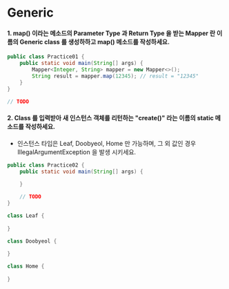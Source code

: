 # Generic

#### 1. map() 이라는 메소드의 Parameter Type 과 Return Type 을 받는 Mapper 란 이름의 Generic class 를 생성하하고 map() 메소드를 작성하세요.    
```java
public class Practice01 {
    public static void main(String[] args) {
        Mapper<Integer, String> mapper = new Mapper<>();
        String result = mapper.map(12345); // result = "12345"
    }
}

// TODO
```

#### 2. Class 를 입력받아 새 인스턴스 객체를 리턴하는 "create()" 라는 이름의 static 메소드를 작성하세요.
- 인스턴스 타입은 Leaf, Doobyeol, Home 만 가능하며, 그 외 값인 경우 IllegalArgumentException 을 발생 시키세요.
```java
public class Practice02 {
    public static void main(String[] args) {
        
    }

    // TODO
}

class Leaf {
    
}

class Doobyeol {
    
}

class Home {
    
}
```
